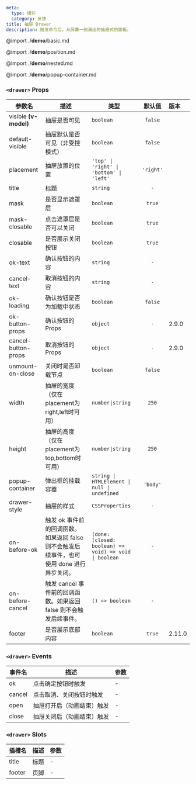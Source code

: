 ```yaml
meta:
  type: 组件
  category: 反馈
title: 抽屉 Drawer
description: 触发命令后，从屏幕一侧滑出的抽屉式的面板。
```

@import ./__demo__/basic.md

@import ./__demo__/position.md

@import ./__demo__/nested.md

@import ./__demo__/popup-container.md


### `<drawer>` Props

|参数名|描述|类型|默认值|版本|
|---|---|---|:---:|:---|
|visible **(v-model)**|抽屉是否可见|`boolean`|`false`||
|default-visible|抽屉默认是否可见（非受控模式）|`boolean`|`false`||
|placement|抽屉放置的位置|`'top' \| 'right' \| 'bottom' \| 'left'`|`'right'`||
|title|标题|`string`|`-`||
|mask|是否显示遮罩层|`boolean`|`true`||
|mask-closable|点击遮罩层是否可以关闭|`boolean`|`true`||
|closable|是否展示关闭按钮|`boolean`|`true`||
|ok-text|确认按钮的内容|`string`|`-`||
|cancel-text|取消按钮的内容|`string`|`-`||
|ok-loading|确认按钮是否为加载中状态|`boolean`|`false`||
|ok-button-props|确认按钮的Props|`object`|`-`|2.9.0|
|cancel-button-props|取消按钮的Props|`object`|`-`|2.9.0|
|unmount-on-close|关闭时是否卸载节点|`boolean`|`false`||
|width|抽屉的宽度（仅在placement为right,left时可用）|`number\|string`|`250`||
|height|抽屉的高度（仅在placement为top,bottom时可用）|`number\|string`|`250`||
|popup-container|弹出框的挂载容器|`string \| HTMLElement \| null \| undefined`|`'body'`||
|drawer-style|抽屉的样式|`CSSProperties`|`-`||
|on-before-ok|触发 ok 事件前的回调函数。如果返回 false 则不会触发后续事件，也可使用 done 进行异步关闭。|`(done: (closed: boolean) => void) => void \| boolean`|`-`||
|on-before-cancel|触发 cancel 事件前的回调函数。如果返回 false 则不会触发后续事件。|`() => boolean`|`-`||
|footer|是否展示底部内容|`boolean`|`true`|2.11.0|
### `<drawer>` Events

|事件名|描述|参数|
|---|---|---|
|ok|点击确定按钮时触发|-|
|cancel|点击取消、关闭按钮时触发|-|
|open|抽屉打开后（动画结束）触发|-|
|close|抽屉关闭后（动画结束）触发|-|
### `<drawer>` Slots

|插槽名|描述|参数|
|---|:---:|---|
|title|标题|-|
|footer|页脚|-|


